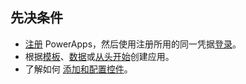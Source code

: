 ## <a name="prerequisites"></a>先决条件
* [注册](../maker/signup-for-powerapps.md) PowerApps，然后使用注册所用的同一凭据[登录](https://web.powerapps.com/?utm_source=padocs&utm_medium=linkinadoc&utm_campaign=referralsfromdoc)。
* 根据[模板](../maker/canvas-apps/get-started-test-drive.md)、[数据](../maker/canvas-apps/get-started-create-from-data.md)或[从头开始](../maker/canvas-apps/get-started-create-from-blank.md)创建应用。
* 了解如何 [添加和配置控件](../maker/canvas-apps/add-configure-controls.md)。
